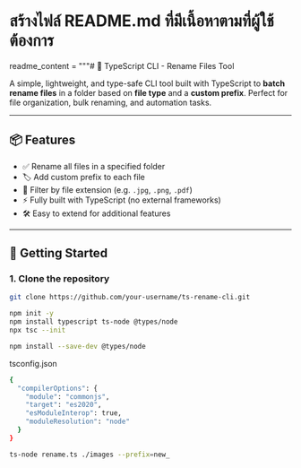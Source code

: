 # สร้างไฟล์ README.md ที่มีเนื้อหาตามที่ผู้ใช้ต้องการ
readme_content = """# 🔁 TypeScript CLI - Rename Files Tool

A simple, lightweight, and type-safe CLI tool built with TypeScript to **batch rename files** in a folder based on **file type** and a **custom prefix**. Perfect for file organization, bulk renaming, and automation tasks.

---

## 📦 Features

- ✅ Rename all files in a specified folder
- 🏷️ Add custom prefix to each file
- 🎯 Filter by file extension (e.g. `.jpg`, `.png`, `.pdf`)
- ⚡ Fully built with TypeScript (no external frameworks)
- 🛠️ Easy to extend for additional features

---

## 🚀 Getting Started

### 1. Clone the repository

```bash
git clone https://github.com/your-username/ts-rename-cli.git

```

```bash
npm init -y
npm install typescript ts-node @types/node
npx tsc --init
```

```bash
npm install --save-dev @types/node
```

tsconfig.json
```bash
{
  "compilerOptions": {
    "module": "commonjs",
    "target": "es2020",
    "esModuleInterop": true,
    "moduleResolution": "node"
  }
}
```

```bash
ts-node rename.ts ./images --prefix=new_
```

